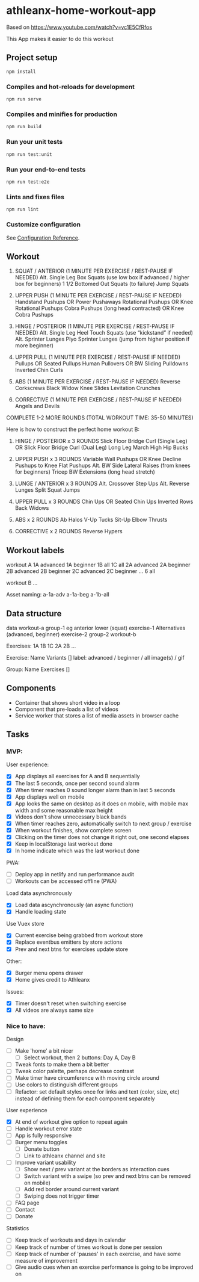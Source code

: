 # athleanx-home-workout-app

Based on https://www.youtube.com/watch?v=vc1E5CfRfos

This App makes it easier to do this workout

## Project setup
```
npm install
```

### Compiles and hot-reloads for development
```
npm run serve
```

### Compiles and minifies for production
```
npm run build
```

### Run your unit tests
```
npm run test:unit
```

### Run your end-to-end tests
```
npm run test:e2e
```

### Lints and fixes files
```
npm run lint
```

### Customize configuration
See [Configuration Reference](https://cli.vuejs.org/config/).

## Workout

1. SQUAT / ANTERIOR (1 MINUTE PER EXERCISE / REST-PAUSE IF NEEDED)
Alt. Single Leg Box Squats (use low box if advanced / higher box for beginners)
1 1/2 Bottomed Out Squats (to failure)
Jump Squats

2. UPPER PUSH (1 MINUTE PER EXERCISE / REST-PAUSE IF NEEDED)
Handstand Pushups OR Power Pushaways
Rotational Pushups OR Knee Rotational Pushups
Cobra Pushups (long head contracted) OR Knee Cobra Pushups

3. HINGE / POSTERIOR (1 MINUTE PER EXERCISE / REST-PAUSE IF NEEDED)
Alt. Single Leg Heel Touch Squats (use “kickstand” if needed)
Alt. Sprinter Lunges
Plyo Sprinter Lunges (jump from higher position if more beginner)

4. UPPER PULL (1 MINUTE PER EXERCISE / REST-PAUSE IF NEEDED)
Pullups OR Seated Pullups
Human Pullovers OR BW Sliding Pulldowns
Inverted Chin Curls

5. ABS (1 MINUTE PER EXERCISE / REST-PAUSE IF NEEDED)
Reverse Corkscrews
Black Widow Knee Slides
Levitation Crunches

6. CORRECTIVE (1 MINUTE PER EXERCISE / REST-PAUSE IF NEEDED)
Angels and Devils

COMPLETE 1-2 MORE ROUNDS (TOTAL WORKOUT TIME: 35-50 MINUTES)

Here is how to construct the perfect home workout B:

1. HINGE / POSTERIOR x 3 ROUNDS
Slick Floor Bridge Curl (Single Leg) OR Slick Floor Bridge Curl (Dual Leg)
Long Leg March
High Hip Bucks

2. UPPER PUSH x 3 ROUNDS
Variable Wall Pushups OR Knee Decline Pushups to Knee Flat Pushups
Alt. BW Side Lateral Raises (from knees for beginners)
Tricep BW Extensions (long head stretch)

3. LUNGE / ANTERIOR x 3 ROUNDS
Alt. Crossover Step Ups
Alt. Reverse Lunges
Split Squat Jumps

4. UPPER PULL x 3 ROUNDS
Chin Ups OR Seated Chin Ups
Inverted Rows
Back Widows

5. ABS x 2 ROUNDS
Ab Halos
V-Up Tucks
Sit-Up Elbow Thrusts

6. CORRECTIVE x 2 ROUNDS
Reverse Hypers

## Workout labels

workout A
1A advanced
1A beginner
1B all
1C all
2A advanced
2A beginner
2B advanced
2B beginner
2C advanced
2C beginner
...
6 all

workout B
...

Asset naming:
a-1a-adv
a-1a-beg
a-1b-all

## Data structure

data
  workout-a
    group-1 eg anterior lower (squat)
      exercise-1
        Alternatives (advanced, beginner)
      exercise-2
    group-2
  workout-b

Exercises:
1A
1B
1C
2A
2B
...

Exercise:
  Name
  Variants []
    label: advanced / beginner / all
    image(s) / gif

Group:
  Name
  Exercises []

## Components

- Container that shows short video in a loop
- Component that pre-loads a list of videos
- Service worker that stores a list of media assets in browser cache

## Tasks

### MVP:

User experience:
- [x] App displays all exercises for A and B sequentially
- [x] The last 5 seconds, once per second sound alarm
- [x] When timer reaches 0 sound longer alarm than in last 5 seconds
- [x] App displays well on mobile
- [x] App looks the same on desktop as it does on mobile, with mobile max width and some reasonable max height
- [x] Videos don't show unnecessary black bands
- [x] When timer reaches zero, automatically switch to next group / exercise
- [x] When workout finishes, show complete screen
- [x] Clicking on the timer does not change it right out, one second elapses
- [x] Keep in localStorage last workout done
- [x] In home indicate which was the last workout done

PWA:
- [ ] Deploy app in netlify and run performance audit
- [ ] Workouts can be accessed offline (PWA)

Load data asynchronously
- [x] Load data ascynchronously (an async function)
- [x] Handle loading state

Use Vuex store
- [x] Current exercise being grabbed from workout store
- [x] Replace eventbus emitters by store actions
- [x] Prev and next btns for exercises update store

Other:
- [x] Burger menu opens drawer
- [x] Home gives credit to Athleanx

Issues:
- [x] Timer doesn't reset when switching exercise
- [x] All videos are always same size

### Nice to have:

Design
- [ ] Make 'home' a bit nicer
  - [ ] Select workout, then 2 buttons: Day A, Day B
- [ ] Tweak fonts to make them a bit better
- [ ] Tweak color palette, perhaps decrease contrast
- [ ] Make timer have circumference with moving circle around
- [ ] Use colors to distinguish different groups
- [ ] Refactor: set default styles once for links and text (color, size, etc) instead of defining them for each component separately

User experience
- [x] At end of workout give option to repeat again
- [ ] Handle workout error state
- [ ] App is fully responsive
- [ ] Burger menu toggles
  - [ ] Donate button
  - [ ] Link to athleanx channel and site
- [ ] Improve variant usability
  - [ ] Show next / prev variant at the borders as interaction cues
  - [ ] Switch variant with a swipe (so prev and next btns can be removed on mobile)
  - [ ] Add red border around current variant
  - [ ] Swiping does not trigger timer
- [ ] FAQ page
- [ ] Contact
- [ ] Donate

Statistics
- [ ] Keep track of workouts and days in calendar
- [ ] Keep track of number of times workout is done per session
- [ ] Keep track of number of 'pauses' in each exercise, and have some measure of improvement
- [ ] Give audio cues when an exercise performance is going to be improved on
